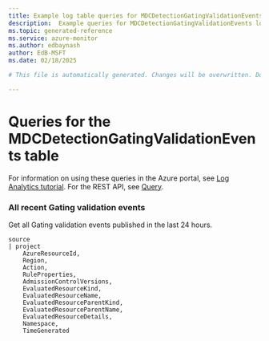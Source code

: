 ```yaml
---
title: Example log table queries for MDCDetectionGatingValidationEvents
description:  Example queries for MDCDetectionGatingValidationEvents log table
ms.topic: generated-reference
ms.service: azure-monitor
ms.author: edbaynash
author: EdB-MSFT
ms.date: 02/18/2025

# This file is automatically generated. Changes will be overwritten. Do not change this file directly. 

---
```


# Queries for the MDCDetectionGatingValidationEvents table

For information on using these queries in the Azure portal, see [Log Analytics tutorial](/azure/azure-monitor/logs/log-analytics-tutorial). For the REST API, see [Query](/rest/api/loganalytics/query).


### All recent Gating validation events  


Get all Gating validation events published in the last 24 hours.  

```query
source
| project
	AzureResourceId,	
    Region,
    Action,
    RuleProperties,
    AdmissionControlVersions,
	EvaluatedResourceKind,
	EvaluatedResourceName,
    EvaluatedResourceParentKind,
    EvaluatedResourceParentName,
    EvaluatedResourceDetails,
	Namespace,
	TimeGenerated
```

